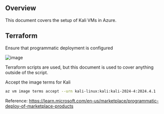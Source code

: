 ## Overview
This document covers the setup of Kali VMs in Azure.

## Terraform

Ensure that programmatic deployment is configured

![image](https://github.com/user-attachments/assets/11c76ca0-5871-4f69-9abe-fdfda6c5c518)


Terraform scripts are used, but this document is used to cover anything outside of the script.

Accept the image terms for Kali
```bash
az vm image terms accept --urn kali-linux:kali:kali-2024-4:2024.4.1
```

Reference: https://learn.microsoft.com/en-us/marketplace/programmatic-deploy-of-marketplace-products
